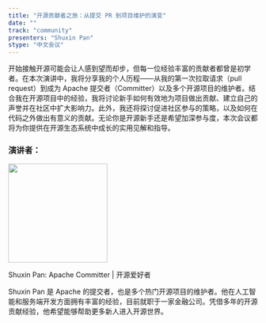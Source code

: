 ```yaml
---
title: "开源贡献者之旅：从提交 PR 到项目维护的演变"
date: ""
track: "community"
presenters: "Shuxin Pan"
stype: "中文会议"
---
```


开始接触开源可能会让人感到望而却步，但每一位经验丰富的贡献者都曾是初学者。在本次演讲中，我将分享我的个人历程——从我的第一次拉取请求（pull request）到成为 Apache 提交者（Committer）以及多个开源项目的维护者。结合我在开源项目中的经验，我将讨论新手如何有效地为项目做出贡献、建立自己的声誉并在社区中扩大影响力。此外，我还将探讨促进社区参与的策略，以及如何在代码之外做出有意义的贡献。无论你是开源新手还是希望加深参与度，本次会议都将为你提供在开源生态系统中成长的实用见解和指导。

### 演讲者：

<img src="https://sessionize.com/image/6fb0-400o400o1-PEobn7xbiQsRk7JmKQ6i9W.jpg" width="200" /><br/>

Shuxin Pan: Apache Committer | 开源爱好者

Shuxin Pan 是 Apache 的提交者，也是多个热门开源项目的维护者。他在人工智能和服务端开发方面拥有丰富的经验，目前就职于一家金融公司。凭借多年的开源贡献经验，他希望能够帮助更多新人进入开源世界。